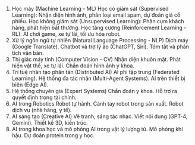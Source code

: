 1. Học máy (Machine Learning - ML)
Học có giám sát (Supervised Learning): Nhận diện hình ảnh, phân loại email spam, dự đoán giá cổ phiếu.
Học không giám sát (Unsupervised Learning): Phân cụm khách hàng, phát hiện bất thường.
Học tăng cường (Reinforcement Learning - RL): AI chơi game, xe tự lái, tối ưu hóa robot.
2. Xử lý ngôn ngữ tự nhiên (Natural Language Processing - NLP)
Dịch máy (Google Translate).
Chatbot và trợ lý ảo (ChatGPT, Siri).
Tóm tắt và phân tích văn bản.
3. Thị giác máy tính (Computer Vision - CV)
Nhận diện khuôn mặt.
Phát hiện vật thể, xe tự lái.
Chẩn đoán hình ảnh y khoa.
4. Trí tuệ nhân tạo phân tán (Distributed AI)
AI phi tập trung (Federated Learning).
Hệ thống đa tác nhân (Multi-Agent Systems).
AI trên thiết bị biên (Edge AI).
5. Hệ thống chuyên gia (Expert Systems)
Chẩn đoán y khoa.
Hỗ trợ ra quyết định trong tài chính.
6. AI trong Robotics
Robot tự hành.
Cánh tay robot trong sản xuất.
Robot dịch vụ (nhà hàng, y tế).
7. AI sáng tạo (Creative AI)
Vẽ tranh, sáng tác nhạc.
Viết nội dung (GPT-4, Gemini).
Thiết kế 3D, kiến trúc.
8. AI trong khoa học và mô phỏng
AI trong vật lý lượng tử.
Mô phỏng khí hậu.
Dự đoán protein trong y học.
